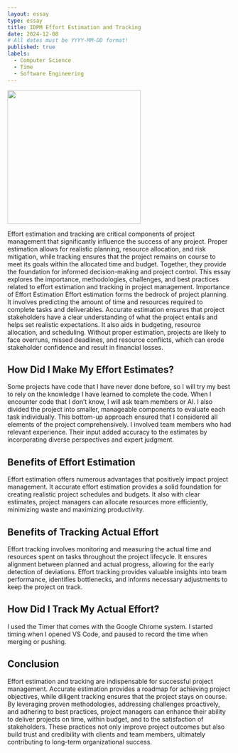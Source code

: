 ```yaml
---
layout: essay
type: essay
title: IDPM Effort Estimation and Tracking
date: 2024-12-08
# All dates must be YYYY-MM-DD format!
published: true
labels:
  - Computer Science
  - Time
  - Software Engineering
---
```


<img width="300px" 
  class="rounded float-start pe-4" 
  src="https://media.licdn.com/dms/image/v2/C5112AQHzZsVhbswVPQ/article-cover_image-shrink_600_2000/article-cover_image-shrink_600_2000/0/1565958472864?e=2147483647&v=beta&t=pXm8-6Zb91rlYCMoulJi7IozVqjSY3MjXK_feo8akqE" >

Effort estimation and tracking are critical components of project management that significantly influence the success of any project. Proper estimation allows for realistic planning, resource allocation, and risk mitigation, while tracking ensures that the project remains on course to meet its goals within the allocated time and budget. Together, they provide the foundation for informed decision-making and project control. This essay explores the importance, methodologies, challenges, and best practices related to effort estimation and tracking in project management. Importance of Effort Estimation Effort estimation forms the bedrock of project planning. It involves predicting the amount of time and resources required to complete tasks and deliverables. Accurate estimation ensures that project stakeholders have a clear understanding of what the project entails and helps set realistic expectations. It also aids in budgeting, resource allocation, and scheduling. Without proper estimation, projects are likely to face overruns, missed deadlines, and resource conflicts, which can erode stakeholder confidence and result in financial losses.

## How Did I Make My Effort Estimates?

Some projects have code that I have never done before, so I will try my best to rely on the knowledge I have learned to complete the code. When I encounter code that I don’t know, I will ask team members or AI. I also divided the project into smaller, manageable components to evaluate each task individually. This bottom-up approach ensured that I considered all elements of the project comprehensively. I involved team members who had relevant experience. Their input added accuracy to the estimates by incorporating diverse perspectives and expert judgment.

## Benefits of Effort Estimation

Effort estimation offers numerous advantages that positively impact project management. It accurate effort estimation provides a solid foundation for creating realistic project schedules and budgets. It also with clear estimates, project managers can allocate resources more efficiently, minimizing waste and maximizing productivity.

## Benefits of Tracking Actual Effort

Effort tracking involves monitoring and measuring the actual time and resources spent on tasks throughout the project lifecycle. It ensures alignment between planned and actual progress, allowing for the early detection of deviations. Effort tracking provides valuable insights into team performance, identifies bottlenecks, and informs necessary adjustments to keep the project on track.

## How Did I Track My Actual Effort?

I used the Timer that comes with the Google Chrome system. I started timing when I opened VS Code, and paused to record the time when merging or pushing.

## Conclusion

Effort estimation and tracking are indispensable for successful project management. Accurate estimation provides a roadmap for achieving project objectives, while diligent tracking ensures that the project stays on course. By leveraging proven methodologies, addressing challenges proactively, and adhering to best practices, project managers can enhance their ability to deliver projects on time, within budget, and to the satisfaction of stakeholders. These practices not only improve project outcomes but also build trust and credibility with clients and team members, ultimately contributing to long-term organizational success.
